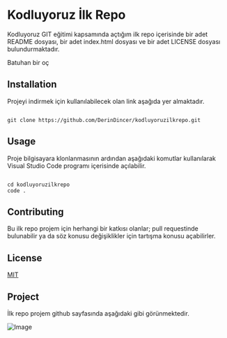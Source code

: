 # Kodluyoruz İlk Repo
Kodluyoruz GIT eğitimi kapsamında açtığım ilk repo içerisinde bir adet README dosyası, bir adet index.html dosyası ve bir adet LICENSE dosyası bulundurmaktadır.

Batuhan bir oç

## Installation

Projeyi indirmek için kullanılabilecek olan link aşağıda yer almaktadır.

 ```

 git clone https://github.com/DerinDincer/kodluyoruzilkrepo.git

  ```

## Usage

Proje bilgisayara klonlanmasının ardından aşağıdaki komutlar kullanılarak Visual Studio Code programı içerisinde açılabilir. 

```

cd kodluyoruzilkrepo
code .

```

## Contributing 

Bu ilk repo projem için herhangi bir katkısı olanlar; pull requestinde bulunabilir ya da söz konusu değişiklikler için tartışma konusu açabilirler.

## License

[MIT](https://github.com/git/git-scm.com/blob/main/MIT-LICENSE.txt)

## Project 

İlk repo projem github sayfasında aşağıdaki gibi görünmektedir. 

![Image]()